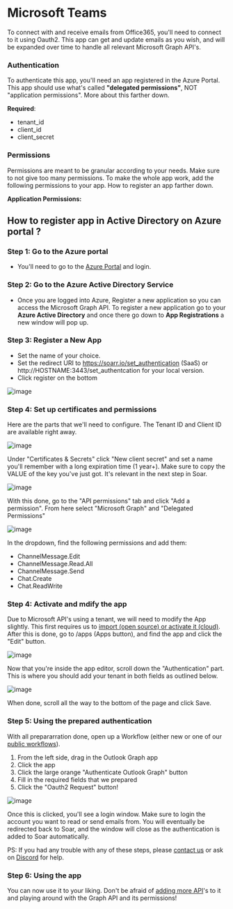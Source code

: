# Microsoft Teams 
To connect with and receive emails from Office365, you'll need to connect to it using Oauth2. This app can get and update emails as you wish, and will be expanded over time to handle all relevant Microsoft Graph API's.

### Authentication
To authenticate this app, you'll need an app registered in the Azure Portal. This app should use what's called **"delegated permissions"**, NOT "application permissions". More about this farther down. 

**Required**:
- tenant_id
- client_id
- client_secret

### Permissions 
Permissions are meant to be granular according to your needs. Make sure to not give too many permissions. To make the whole app work, add the following permissions to your app. How to register an app farther down.

**Application Permissions:** 

## How to register app in Active Directory on Azure portal ?

### Step 1: Go to the Azure portal

 - You'll need to go to the [Azure Portal](https://portal.azure.com/#blade/Microsoft_AAD_RegisteredApps/ApplicationsListBlade) and login.

### Step 2: Go to the Azure Active Directory Service

- Once you are logged into Azure, Register a new application so you can access
the Microsoft Graph API. To register a new application go to your **Azure Active Directory**
and once there go down to **App Registrations** a new window will pop up.

### Step 3: Register a New App
- Set the name of your choice.
- Set the redirect URI to https://soarr.io/set_authentication (SaaS) or http://HOSTNAME:3443/set_authentcation for your local version.
- Click register on the bottom

![image](https://user-images.githubusercontent.com/5719530/181117189-51f33764-3486-456f-a821-66b89db7c4c2.png)

### Step 4: Set up certificates and permissions
Here are the parts that we'll need to configure. The Tenant ID and Client ID are available right away. 

![image](https://user-images.githubusercontent.com/5719530/181117491-cd5d242f-b2db-4b5c-bcf5-57c6a08a3e27.png)

Under "Certificates & Secrets" click "New client secret" and set a name you'll remember with a long expiration time (1 year+). Make sure to copy the VALUE of the key you've just got. It's relevant in the next step in Soar.

![image](https://user-images.githubusercontent.com/5719530/181117696-59125d90-b28d-481f-aed4-ad51b4def809.png)

With this done, go to the "API permissions" tab and click "Add a permission". From here select "Microsoft Graph" and "Delegated Permissions"

![image](https://user-images.githubusercontent.com/5719530/181117885-eb0db1b8-fe2f-47a1-b778-8bcf09bb4a39.png)

In the dropdown, find the following permissions and add them:
- ChannelMessage.Edit
- ChannelMessage.Read.All
- ChannelMessage.Send
- Chat.Create
- Chat.ReadWrite

### Step 4: Activate and mdify the app
Due to Microsoft API's using a tenant, we will need to modify the App slightly. This first requires us to [import (open source) or activate it (cloud)](https://soarr.io/apps/d71641a57deeee8149df99080adebeb7). After this is done, go to /apps (Apps button), and find the app and click the "Edit" button.

![image](https://user-images.githubusercontent.com/5719530/181118510-654f42a8-5636-4443-9aac-5eac5d7b6e0a.png)

Now that you're inside the app editor, scroll down the "Authentication" part. This is where you should add your tenant in both fields as outlined below.

![image](https://user-images.githubusercontent.com/5719530/181118637-90e65bb7-7aea-434c-a79c-30d599baa038.png)

When done, scroll all the way to the bottom of the page and click Save.

### Step 5: Using the prepared authentication
With all prepararration done, open up a Workflow (either new or one of our [public workflows](https://soarr.io/workflows/828c3d2d-475b-454c-a6af-a241e708f0c7)). 

1. From the left side, drag in the Outlook Graph app
2. Click the app
3. Click the large orange "Authenticate Outlook Graph" button
4. Fill in the required fields that we prepared
5. Click the "Oauth2 Request" button!

![image](https://user-images.githubusercontent.com/5719530/181119221-ddbc3c2d-b64b-4b76-b65f-d74cae00a96d.png)

Once this is clicked, you'll see a login window. Make sure to login the account you want to read or send emails from. You will eventually be redirected back to Soar, and the window will close as the authentication is added to Soar automatically.

PS: If you had any trouble with any of these steps, please [contact us](https://soarr.io/contact) or ask on [Discord](ttps://discord.gg/B2CBzUm) for help.

### Step 6: Using the app
You can now use it to your liking. Don't be afraid of [adding more API](https://developer.microsoft.com/en-us/graph/graph-explorer)'s to it and playing around with the Graph API and its permissions!
